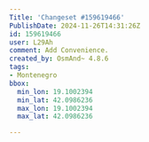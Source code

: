```yaml
---
Title: 'Changeset #159619466'
PublishDate: 2024-11-26T14:31:26Z
id: 159619466
user: L29Ah
comment: Add Convenience.
created_by: OsmAnd~ 4.8.6
tags:
- Montenegro
bbox:
  min_lon: 19.1002394
  min_lat: 42.0986236
  max_lon: 19.1002394
  max_lat: 42.0986236

---
```

